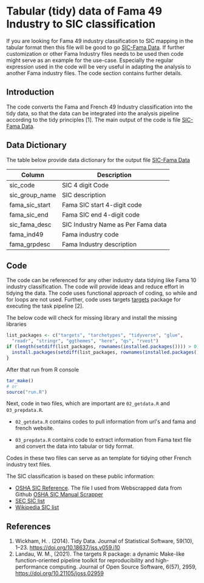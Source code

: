 Tabular (tidy) data of Fama 49 Industry to SIC classification
================

If you are looking for Fama 49 industry classification to SIC mapping in the tabular format then this file will be good to go [SIC-Fama Data](data/famatidy/fama_sic.csv). If further customization or other Fama Industry files needs to be used then code might serve as an example for the use-case. Especially the regular expression used in the code will be very useful in adapting the analysis to another Fama industry files. The code section contains further details. 

## Introduction

The code converts the Fama and French 49 Industry classification into the tidy data,
so that the data can be integrated into the analysis pipeline according to the tidy principles [1].
The main output of the code is file [SIC-Fama Data](data/famatidy/fama_sic.csv).

## Data Dictionary

The table below provide data dictionary for the output
file [SIC-Fama Data](data/famatidy/fama_sic.csv)

| Column  | Description   |
|---|---|
|  sic_code |  SIC 4 digit Code |
|  sic_group_name | SIC description  |
|  fama_sic_start | Fama SIC start 4-digit code  |
| fama_sic_end  | Fama SIC end 4-digit code  |
|sic_fama_desc| SIC Industry Name as Per Fama data |
|fama_ind49| Fama industry code |
|fama_grpdesc| Fama Industry description|

## Code

The code can be referenced for any other industry data tidying like Fama 10 industry 
classification. The code will provide ideas and reduce effort in tidying the data. The
code uses functional approach of coding, so while and for loops are not used.
Further, code uses targets [targets](https://github.com/ropensci/targets) 
package for executing the task pipeline [2].

The below code will check for missing library and install the missing libraries

```r
list_packages <- c("targets", "tarchetypes", "tidyverse", "glue",
  "readr", "stringr", "ggthemes", "here", "qs", "rvest")
if (length(setdiff(list_packages, rownames(installed.packages()))) > 0) {
  install.packages(setdiff(list_packages, rownames(installed.packages())))  
}
```

After that run from R console

```r
tar_make()
# or 
source("run.R")
```

Next, code in two files, which are important are `02_getdata.R` and `03_prepdata.R`. 

+ `02_getdata.R` contains codes to pull information from url's and fama and french 
website. 

+ `03_prepdata.R` contains code to extract information from Fama text file and convert the data
into tabular or tidy format.

Codes in these two files can serve as an template for tidying other
French industry text files. 


The SIC classification is based on these public information:  
+ [OSHA SIC Reference](https://www.osha.gov/data/sic-search). The file I used from Webscrapped data from Github [OSHA SIC Manual Scrapper](https://github.com/storydrivendatasets-pre-2022-archive/osha-sic-code-manual-scraper)  
+ [SEC SIC list](https://www.sec.gov/corpfin/division-of-corporation-finance-standard-industrial-classification-sic-code-list)  
+ [Wikipedia SIC list](https://en.wikipedia.org/wiki/Standard_Industrial_Classification)  

## References
  
1. Wickham, H. . (2014). Tidy Data. Journal of Statistical Software, 59(10), 1–23. https://doi.org/10.18637/jss.v059.i10
2. Landau, W. M., (2021). The targets R package: a dynamic Make-like
  function-oriented pipeline toolkit for reproducibility and
  high-performance computing. Journal of Open Source Software, 6(57),
  2959, https://doi.org/10.21105/joss.02959

